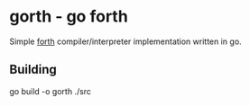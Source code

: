 # gorth - go forth
Simple [forth](https://www.forth.com/forth) compiler/interpreter implementation written in go.

## Building
go build -o gorth ./src
